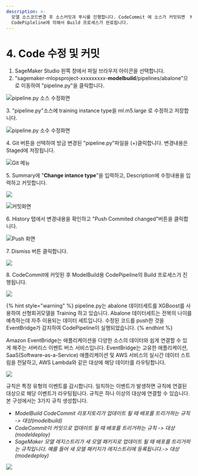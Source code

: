```yaml
---
description: >-
  모델 소스코드변경 후 소스커밋과 푸시를 진행합니다. CodeCommit 에 소스가 커밋되면  ModelBuild 용
  CodePipleline에 의해서 Build 프로세스가 완료됩니다.
---
```


# 4. Code 수정 및 커밋

1. SageMaker Studio 왼쪽 창에서 파일 브라우저 아이콘을 선택합니다.
2. "sagemaker-mlopsproject-xxxxxxxxx-**modelbuild**/pipelines/abalone"으로 이동하여 "pipeline.py"을 클릭합니다.

![pipeline.py 소스 수정화면](.gitbook/assets/screen-shot-2021-04-01-at-5.26.01-pm.png)

3\. "pipeline.py"소스에 training instance type을 ml.m5.large 로 수정하고 저장합니다.

![pipeline.py 소수 수정화면](.gitbook/assets/screen-shot-2021-04-01-at-5.35.44-pm.png)

4\. Git 버튼을 선택하여 방금 변경된 "pipeline.py"파일을 (+)클릭합니다. 변경내용은 Staged에 저장됩니다.&#x20;

![Git 메뉴](.gitbook/assets/screen-shot-2021-04-01-at-5.42.16-pm.png)



5\. Summary에 "**Change intance type**"을 입력하고, Description에 수정내용을 입력하고 커밋합니다.

![](.gitbook/assets/screen-shot-2021-04-01-at-5.46.41-pm.png)

![커밋화면](.gitbook/assets/screen-shot-2021-04-01-at-5.47.47-pm.png)



6\.  History 탭에서 변경내용을 확인하고 "Push Commited changed"버튼을 클릭합니다.&#x20;

![Push 화면](.gitbook/assets/screen-shot-2021-04-01-at-5.48.32-pm.png)



7\. Dismiss 버튼 클릭합니다.

![](.gitbook/assets/screen-shot-2021-04-01-at-5.48.45-pm.png)



8\. CodeCommit에 커밋된 후 ModelBuild용 CodePipeline의 Build 프로세스가 진행됩니다.&#x20;

![](.gitbook/assets/screen-shot-2021-04-01-at-6.00.20-pm.png)

{% hint style="warning" %}
pipeline.py는 abalone 데이터세트를 XGBoost를 사용하여 선형회귀모델을 Training 하고 있습니다. Abalone 데이터세트는 전복의 나이를 예측하는데 자주 이용되는 데이터 세트입니다. 수정된 코드를 push한 것을 EventBridge가 감지하여 CodePipeline이 실행되었습니다.&#x20;
{% endhint %}

Amazon EventBridge는 애플리케이션을 다양한 소스의 데이터와 쉽게 연결할 수 있게 해주는 서버리스 이벤트 버스 서비스입니다. EventBridge는 고유한 애플리케이션, SaaS(Software-as-a-Service) 애플리케이션 및 AWS 서비스의 실시간 데이터 스트림을 전달하고, AWS Lambda와 같은 대상에 해당 데이터를 라우팅합니다.

![](.gitbook/assets/screen-shot-2021-04-01-at-9.33.43-pm.png)

규칙은 특정 유형의 이벤트를 감시합니다. 일치하는 이벤트가 발생하면 규칙에 연결된 대상으로 해당 이벤트가 라우팅됩니다. 규칙은 하나 이상의 대상에 연결할 수 있습니다. 본 구성에서는 3가지 규칙 생성합니다.

* _ModelBuild CodeCommit 리포지토리가 업데이트 될 때 배포를 트리거하는 규칙 -> 대상(modelbuild)_
* _CodeCommit이 커밋으로 업데이트 될 때 배포를 트리거하는 규칙 -> 대상(modeldeploy)_&#x20;
* _SageMaker 모델 레지스트리가 새 모델 패키지로 업데이트 될 때 배포를 트리거하는 규칙입니다. 예를 들어 새 모델 패키지가 레지스트리에 등록됩니다.-> 대상(modedeploy)_

![](.gitbook/assets/screen-shot-2021-04-01-at-9.29.35-pm.png)

